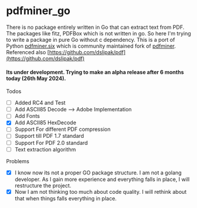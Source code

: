 # pdfminer_go

There is no package entirely written in Go that can extract text from PDF. The packages like fitz, PDFBox which is not written in go. So here I'm trying to write a package in pure Go without c dependency. This is a port of Python [pdfminer.six](https://github.com/pdfminer/pdfminer.six) which is community maintained fork of [pdfminer](https://github.com/euske/pdfminer). Referenced also [https://github.com/dslipak/pdf](https://github.com/dslipak/pdf)

#### Its under development. Trying to make an alpha release after 6 months today (26th May 2024).

Todos

- [ ] Added RC4 and Test
- [ ] Add ASCII85 Decode --> Adobe Implementation
- [ ] Add Fonts
- [X] Add ASCII85 HexDecode
- [ ] Support For different PDF compression
- [ ] Support till PDF 1.7 standard
- [ ] Support For PDF 2.0 standard
- [ ] Text extraction algorithm

Problems

- [X] I know now its not a proper GO package structure. I am not a golang developer. As I gain more experience and everything falls in place, I will restructure the project. 
- [X] Now I am not thinking too much about code quality. I will rethink about that when things falls everything in place.
